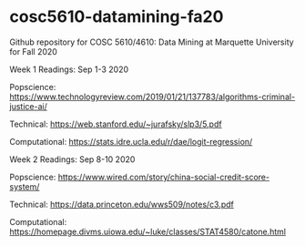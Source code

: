# cosc5610-datamining-fa20
Github repository for COSC 5610/4610: Data Mining at Marquette University for Fall 2020

Week 1 Readings: Sep 1-3 2020

Popscience: https://www.technologyreview.com/2019/01/21/137783/algorithms-criminal-justice-ai/ 

Technical: https://web.stanford.edu/~jurafsky/slp3/5.pdf 

Computational: https://stats.idre.ucla.edu/r/dae/logit-regression/ 

Week 2 Readings: Sep 8-10 2020

Popscience: https://www.wired.com/story/china-social-credit-score-system/ 

Technical: https://data.princeton.edu/wws509/notes/c3.pdf 

Computational: https://homepage.divms.uiowa.edu/~luke/classes/STAT4580/catone.html 

